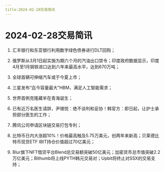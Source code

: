 ```yaml
---
title:2024-02-28交易简讯
---
```

# 2024-02-28交易简讯
1. 汇丰银行和东亚银行利用数字绿色债券进行DLT回购；

2. 俄罗斯从3月1日起实施为期六个月的汽油出口禁令；印度政府数据显示，印度4月至1月钢铁进口达到六年来最高水平，达到670万吨；

3. 全球首辆可伸缩汽车或于今夏上市；

4. 三星发布“迄今容量最大”HBM，满足人工智能需求；

5. 世界首例克隆藏羊在青海诞生；

6. 已有近万名医生请辞，尹锡悦：绝不谈判和妥协！韩官方：即日起，让护士承担部分医生的工作；

7. 腾讯公司申请区块链交易打包专利；

8. 比特币日内大涨超10%！价格最高触及5.75万美元，创两年来新高；贝莱德比特币现货ETF IBIT持仓价值超过70亿美元；

9. Blur旗下NFT借贷平台Blend总交易额突破50亿美元；加密货币总市值突破2.2万亿美元；Bithumb将上线PYTH韩元交易对；Upbit将终止对SSX的交易支持；
